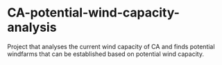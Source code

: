 # CA-potential-wind-capacity-analysis
Project that analyses the current wind capacity of CA and finds potential windfarms that can be established based on potential wind capacity.

